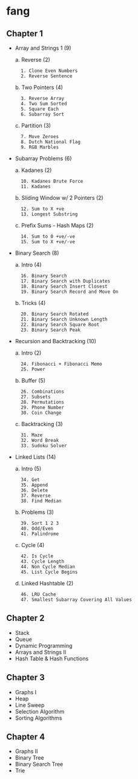 # fang

## Chapter 1
* Array and Strings 1 (9)      

	a. Reverse (2)     

		1. Clone Even Numbers    
		2. Reverse Sentence    

	b. Two Pointers (4)    

		3. Reverse Array    
		4. Two Sum Sorted    
		5. Square Each    
		6. Subarray Sort    

	c. Partition (3)    
	
		7. Move Zeroes    
		8. Dutch National Flag    
		9. RGB Marbles    

* Subarray Problems (6)    

	a. Kadanes (2)    

		10. Kadanes Brute Force    
		11. Kadanes    

	b. Sliding Window w/ 2 Pointers (2)    

		12. Sum to X +ve    
		13. Longest Substring    

	c. Prefix Sums - Hash Maps (2)    

		14. Sum to 0 +ve/-ve    
		15. Sum to X +ve/-ve    

* Binary Search (8)    

	a. Intro (4)    

		16. Binary Search    
		17. Binary Search with Duplicates    
		18. Binary Search Insert Closest    
		19. Binary Search Record and Move On    

	b. Tricks (4)    

		20. Binary Search Rotated    
		21. Binary Search Unknown Length    
		22. Binary Search Square Root    
		23. Binary Search Peak    

* Recursion and Backtracking (10)    

	a. Intro (2)    

		24. Fibonacci + Fibonacci Memo    
		25. Power

	b. Buffer (5)    

		26. Combinations    
		27. Subsets    
		28. Permutations    
		29. Phone Number    
		30. Coin Change    

	c. Backtracking (3)

		31. Maze     
		32. Word Break    
		33. Sudoku Solver    

* Linked Lists (14)    

	a. Intro (5)    

		34. Get    
		35. Append    
		36. Delete    
		37. Reverse    
		38. Find Median    

	b. Problems (3)    

		39. Sort 1 2 3      
		40. Odd/Even     
		41. Palindrome    

	c. Cycle (4)    

		42. Is Cycle    
		43. Cycle Length    
		44. Non Cycle Median    
		45. List Cycle Begins    

	d. Linked Hashtable (2)    

		46. LRU Cache    
		47. Smallest Subarray Covering All Values    
    
## Chapter 2    
* Stack
* Queue
* Dynamic Programming
* Arrays and Strings II
* Hash Table & Hash Functions

## Chapter 3
* Graphs I
* Heap
* Line Sweep
* Selection Algorithm
* Sorting Algorithms

## Chapter 4
* Graphs II
* Binary Tree
* Binary Search Tree
* Trie